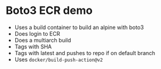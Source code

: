 # Boto3 ECR demo

- Uses a build container to build an alpine with boto3
- Does login to ECR
- Does a multiarch build
- Tags with SHA
- Tags with latest and pushes to repo if on default branch
- Uses `docker/build-push-action@v2`
